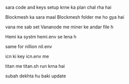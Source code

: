 sara code and keys setup krne ka plan chal rha hai

Blockmesh ka sara maal Blockmesh folder me ho gya hai

vana me sab set Vananode me miner ke andar file h 

Hemi ka systm hemi.env se lena h

same for nillion nil.env

icn ki key icn.env me 

titan me titan.sh run krna hai


subah dekhta hu baki update

